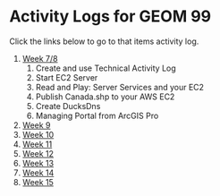 # Activity Logs for GEOM 99

Click the links below to go to that items activity log. 


1. [Week 7/8](https://github.com/ZacharyMasson/ActivityLogs_99/blob/main/WEEK7_8.md)
    1. Create and use Technical Activity Log
    2. Start EC2 Server
    3. Read and Play: Server Services and your EC2
    4. Publish Canada.shp to your AWS EC2
    5. Create DucksDns
    6. Managing Portal from ArcGIS Pro
2. [Week 9](https://github.com/ZacharyMasson/ActivityLogs_99/blob/main/WEEK9.md)
3. [Week 10](https://github.com/ZacharyMasson/ActivityLogs_99/blob/main/WEEK10.md)
4. [Week 11](https://github.com/ZacharyMasson/ActivityLogs_99/blob/main/WEEK11.md)
5. [Week 12](https://github.com/ZacharyMasson/ActivityLogs_99/blob/main/WEEK12.md)
6. [Week 13](https://github.com/ZacharyMasson/ActivityLogs_99/blob/main/WEEK13.md)
7. [Week 14](https://github.com/ZacharyMasson/ActivityLogs_99/blob/main/WEEK14.md)
8. [Week 15](https://github.com/ZacharyMasson/ActivityLogs_99/blob/main/WEEK15.md)
